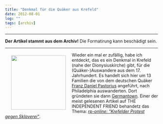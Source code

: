 ```yaml
---
title: "Denkmal für die Quäker aus Krefeld"
date: 2012-08-01
log: ""
tags: [archiv]
---
```

<hr><b>Der Artikel stammt aus dem Archiv!</b> Die Formatirung kann beschädigt sein.<hr>
<a href="http://de.wikipedia.org/wiki/Datei:Denkmal-auswanderer-krefeld.jpg">
<img src="http://www.the-independent-friend.de/files/Denkmal-auswanderer-krefeld.jpg"  width="180" height="180"  align="left"  vspace="10" hspace="20" /></a>
Wieder ein mal er zufällig, habe ich entdeckt, das es ein Denkmal in Krefeld (nahe der Dionysiuskirche) gibt, für die (Quäker-)Auswandere aus dem 17. Jahrhundert. 
<!--break-->
Es handelt sich hier um 13 Familien die von dem deutschen Quäker  <a href="http://de.wikipedia.org/wiki/Franz_Daniel_Pastorius">Franz Daniel Pastorius</a> angeführt, nach Philadelphia auswanderten. Dort gründeten sie dann <a href="http://de.wikipedia.org/wiki/Germantown">Germantown</a>. Einer der meist gelesenen Artikel auf  THE INDEPENDENT FRIEND behandetz das Thema: <i><a href="">rp-online: "Krefelder Protest gegen Sklaverei"</a></i>.
